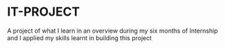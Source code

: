 # IT-PROJECT
A project of what I learn in an overview during my six months of Internship and I applied my skills learnt in building this project
